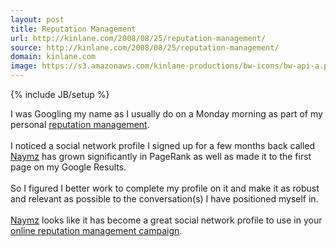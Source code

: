 ```yaml
---
layout: post
title: Reputation Management
url: http://kinlane.com/2008/08/25/reputation-management/
source: http://kinlane.com/2008/08/25/reputation-management/
domain: kinlane.com
image: https://s3.amazonaws.com/kinlane-productions/bw-icons/bw-api-a.png
---
```

{% include JB/setup %}<p>
     I was Googling my name as I usually do on a Monday morning as part of my personal <a href="http://www.socialmediasquad.com/services/index.html">reputation management</a>.
     <br />
     <br />
     I noticed a social network profile I signed up for a few months back called <a href="http://www.naymz.com/">Naymz</a> has grown significantly in PageRank as well as made it to the first page on my Google Results.
     <br />
     <br />
     So I figured I better work to complete my profile on it and make it as robust and relevant as possible to the conversation(s) I have positioned myself in.
     <br />
     <br />
     <a href="http://www.naymz.com/">Naymz</a> looks like it has become a great social network profile to use in your <a href="http://www.socialmediasquad.com/services/index.html">online reputation management campaign</a>.
</p>